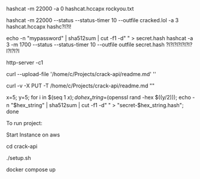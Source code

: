 hashcat -m 22000 -a 0 hashcat.hccapx rockyou.txt

hashcat -m 22000 --status --status-timer 10 --outfile cracked.lol -a 3 hashcat.hccapx hashc?l?l!

echo -n "mypassword" | sha512sum | cut -f1 -d" " > secret.hash
hashcat -a 3 -m 1700 --status --status-timer 10 --outfile outfile secret.hash ?l?l?l?l?l?l?l?l?l?l

http-server -c1

curl --upload-file '/home/c/Projects/crack-api/readme.md' ''

curl -v -X PUT -T /home/c/Projects/crack-api/readme.md ""

x=5; y=5; for i in $(seq 1 $x); do hex_string=$(openssl rand -hex $((y/2))); echo -n "$hex_string" | sha512sum | cut -f1 -d" " > "secret-$hex_string.hash"; done


To run project:

Start Instance on aws

cd crack-api

./setup.sh

docker compose up